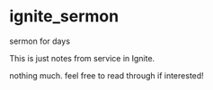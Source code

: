 # ignite_sermon
sermon for days

This is just notes from service in Ignite. 

nothing much. feel free to read through if interested!
